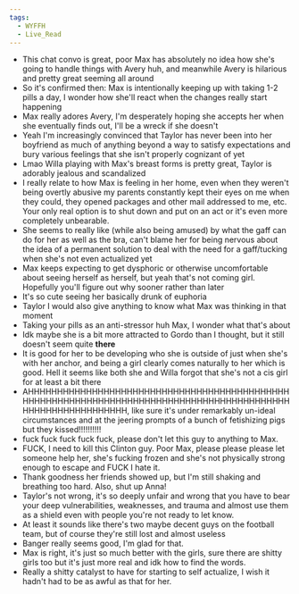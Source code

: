```yaml
---
tags:
  - WYFFH
  - Live_Read
---
```

* This chat convo is great, poor Max has absolutely no idea how she's going to handle things with Avery huh, and meanwhile Avery is hilarious and pretty great seeming all around
* So it's confirmed then: Max is intentionally keeping up with taking 1-2 pills a day, I wonder how she'll react when the changes really start happening
* Max really adores Avery, I'm desperately hoping she accepts her when she eventually finds out, I'll be a wreck if she doesn't
* Yeah I'm increasingly convinced that Taylor has never been into her boyfriend as much of anything beyond a way to satisfy expectations and bury various feelings that she isn't properly cognizant of yet
* Lmao Willa playing with Max's breast forms is pretty great, Taylor is adorably jealous and scandalized 
* I really relate to how Max is feeling in her home, even when they weren't being overtly abusive my parents constantly kept their eyes on me when they could, they opened packages and other mail addressed to me, etc. Your only real option is to shut down and put on an act or it's even more completely unbearable.
* She seems to really like (while also being amused) by what the gaff can do for her as well as the bra, can't blame her for being nervous about the idea of a permanent solution to deal with the need for a gaff/tucking when she's not even actualized yet
* Max keeps expecting to get dysphoric or otherwise uncomfortable about seeing herself as herself, but yeah that's not coming girl. Hopefully you'll figure out why sooner rather than later
* It's so cute seeing her basically drunk of euphoria
* Taylor I would also give anything to know what Max was thinking in that moment
* Taking your pills as an anti-stressor huh Max, I wonder what that's about 
* Idk maybe she is a bit more attracted to Gordo than I thought, but it still doesn't seem quite **there**
* It is good for her to be developing who she is outside of just when she's with her anchor, and being a girl clearly comes naturally to her which is good. Hell it seems like both she and Willa forgot that she's not a cis girl for at least a bit there
* AHHHHHHHHHHHHHHHHHHHHHHHHHHHHHHHHHHHHHHHHHHHHHHHHHHHHHHHHHHHHHHHHHHHHHHHHHHHHHHHHHHHHHHHHHHHHHHHHHHHHHHHHHHHHH, like sure it's under remarkably un-ideal circumstances and at the jeering prompts of a bunch of fetishizing pigs but they kissed!!!!!!!!!!
* fuck fuck fuck fuck fuck, please don't let this guy to anything to Max.
* FUCK, I need to kill this Clinton guy. Poor Max, please please please let someone help her, she's fucking frozen and she's not physically strong enough to escape and FUCK I hate it.
* Thank goodness her friends showed up, but I'm still shaking and breathing too hard. Also, shut up Anna!
* Taylor's not wrong, it's so deeply unfair and wrong that you have to bear your deep vulnerabilities, weaknesses, and trauma and almost use them as a shield even with people you're not ready to let know.
* At least it sounds like there's two maybe decent guys on the football team, but of course they're still lost and almost useless
* Banger really seems good, I'm glad for that.
* Max is right, it's just so much better with the girls, sure there are shitty girls too but it's just more real and idk how to find the words.
* Really a shitty catalyst to have for starting to self actualize, I wish it hadn't had to be as awful as that for her.